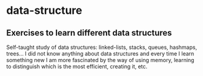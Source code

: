 # data-structure

## Exercises to learn different data structures

Self-taught study of data structures: linked-lists, stacks, queues, hashmaps, trees... I did not know anything about data structures and every time I learn something new I am more fascinated by the way of using memory, learning to distinguish which is the most efficient, creating it, etc.
